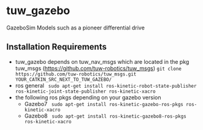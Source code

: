 # tuw_gazebo
GazeboSim Models such as a pioneer differential drive
## Installation Requirements
* tuw_gazebo depends on tuw_nav_msgs which are located in the pkg tuw_msgs (https://github.com/tuw-robotics/tuw_msgs)
``` git clone https://github.com/tuw-robotics/tuw_msgs.git YOUR_CATKIN_SRC_NEXT_TO_TUW_GAZEBO/ ```
* ros general
``` sudo apt-get install ros-kinetic-robot-state-publisher ros-kinetic-joint-state-publisher ros-kinetic-xacro```
* the following ros pkgs depending on your gazebo version
  * Gazebo7
``` sudo apt-get install ros-kinetic-gazebo-ros-pkgs ros-kinetic-xacro```
  * Gazebo8
``` sudo apt-get install ros-kinetic-gazebo8-ros-pkgs ros-kinetic-xacro```
